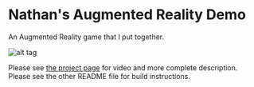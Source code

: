 Nathan's Augmented Reality Demo
==============================
An Augmented Reality game that I put together.

![alt tag](http://www.seas.upenn.edu/~nmarshak/nathanAR_site/images/ingameSmall.jpeg) 

Please see [the project page](http://www.seas.upenn.edu/~nmarshak/nathanAR_site/argame.html) for video and more complete description. Please see the other README file for build instructions. 
